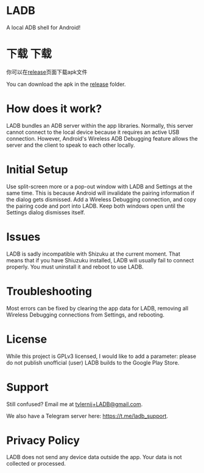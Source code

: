 # LADB

A local ADB shell for Android!

# 下载 下载

你可以在[release](https://github.com/Agiens02/LADB/tree/main/app/release)页面下载apk文件

You can download the apk in the [release](https://github.com/Agiens02/LADB/tree/main/app/release) folder.

# How does it work?

LADB bundles an ADB server within the app libraries. Normally, this server cannot connect to the local device because it
requires an active USB connection. However, Android's Wireless ADB Debugging feature allows the server and the client to
speak to each other locally.

# Initial Setup

Use split-screen more or a pop-out window with LADB and Settings at the same time. This is because Android will
invalidate the pairing information if the dialog gets dismissed. Add a Wireless Debugging connection, and copy the
pairing code and port into LADB. Keep both windows open until the Settings dialog dismisses itself.

# Issues

LADB is sadly incompatible with Shizuku at the current moment. That means that if you have Shiuzuku installed, LADB will
usually fail to connect properly. You must uninstall it and reboot to use LADB.

# Troubleshooting

Most errors can be fixed by clearing the app data for LADB, removing all Wireless Debugging connections from Settings,
and rebooting.

# License

While this project is GPLv3 licensed, I would like to add a parameter: please do not publish unofficial (user) LADB
builds to the Google Play Store.

# Support

Still confused? Email me at tylernij+LADB@gmail.com.

We also have a Telegram server here: https://t.me/ladb_support.

# Privacy Policy

LADB does not send any device data outside the app. Your data is not collected or processed.
